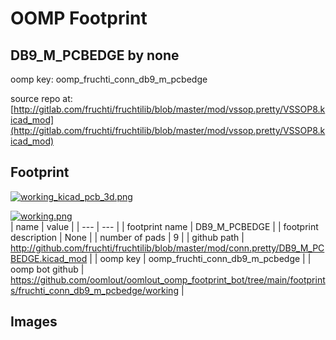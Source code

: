 # OOMP Footprint  
## DB9_M_PCBEDGE  by none  
  
oomp key: oomp_fruchti_conn_db9_m_pcbedge  
  
source repo at: [http://gitlab.com/fruchti/fruchtilib/blob/master/mod/vssop.pretty/VSSOP8.kicad_mod](http://gitlab.com/fruchti/fruchtilib/blob/master/mod/vssop.pretty/VSSOP8.kicad_mod)  
## Footprint  
  
[![working_kicad_pcb_3d.png](working_kicad_pcb_3d_600.png)](working_kicad_pcb_3d.png)  
  
[![working.png](working_600.png)](working.png)  
| name | value | 
| --- | --- | 
| footprint name | DB9_M_PCBEDGE | 
| footprint description | None | 
| number of pads | 9 | 
| github path | http://github.com/fruchti/fruchtilib/blob/master/mod/conn.pretty/DB9_M_PCBEDGE.kicad_mod | 
| oomp key | oomp_fruchti_conn_db9_m_pcbedge | 
| oomp bot github | https://github.com/oomlout/oomlout_oomp_footprint_bot/tree/main/footprints/fruchti_conn_db9_m_pcbedge/working | 
## Images  
